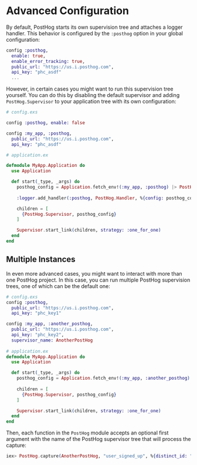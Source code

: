 # Advanced Configuration

By default, PostHog starts its own supervision tree and attaches a logger handler.
This behavior is configured by the `:posthog` option in your global configuration:

```elixir
config :posthog,
  enable: true,
  enable_error_tracking: true,
  public_url: "https://us.i.posthog.com",
  api_key: "phc_asdf"
  ...
```

However, in certain cases you might want to run this supervision tree yourself.
You can do this by disabling the default supervisor and adding `PostHog.Supervisor`
to your application tree with its own configuration:

```elixir
# config.exs

config :posthog, enable: false

config :my_app, :posthog,
  public_url: "https://us.i.posthog.com",
  api_key: "phc_asdf"

# application.ex

defmodule MyApp.Application do
  use Application

  def start(_type, _args) do
    posthog_config = Application.fetch_env!(:my_app, :posthog) |> PostHog.Config.validate!()
    
    :logger.add_handler(:posthog, PostHog.Handler, %{config: posthog_config})

    children = [
      {PostHog.Supervisor, posthog_config}
    ]

    Supervisor.start_link(children, strategy: :one_for_one)
  end
end
```

## Multiple Instances

In even more advanced cases, you might want to interact with more than one
PostHog project. In this case, you can run multiple PostHog supervision trees,
one of which can be the default one:

```elixir
# config.exs
config :posthog,
  public_url: "https://us.i.posthog.com",
  api_key: "phc_key1"

config :my_app, :another_posthog,
  public_url: "https://us.i.posthog.com",
  api_key: "phc_key2",
  supervisor_name: AnotherPostHog
  
# application.ex
defmodule MyApp.Application do
  use Application

  def start(_type, _args) do
    posthog_config = Application.fetch_env!(:my_app, :another_posthog) |> PostHog.Config.validate!()
    
    children = [
      {PostHog.Supervisor, posthog_config}
    ]

    Supervisor.start_link(children, strategy: :one_for_one)
  end
end
```

Then, each function in the `PostHog` module accepts an optional first argument with
the name of the PostHog supervisor tree that will process the capture:

```elixir
iex> PostHog.capture(AnotherPostHog, "user_signed_up", %{distinct_id: "user123"})
```
